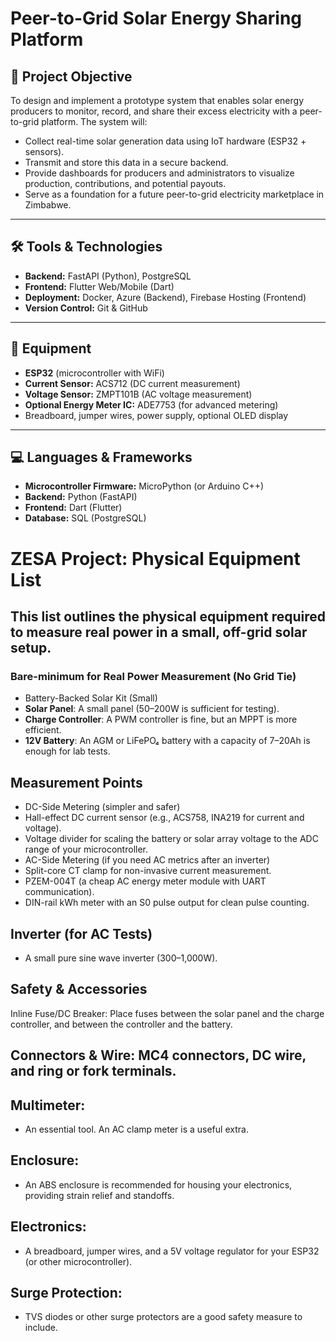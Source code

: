 # Peer-to-Grid Solar Energy Sharing Platform

## 🎯 Project Objective
To design and implement a prototype system that enables solar energy producers to monitor, record, and share their excess electricity with a peer-to-grid platform. The system will:
- Collect real-time solar generation data using IoT hardware (ESP32 + sensors).
- Transmit and store this data in a secure backend.
- Provide dashboards for producers and administrators to visualize production, contributions, and potential payouts.
- Serve as a foundation for a future peer-to-grid electricity marketplace in Zimbabwe.

---

## 🛠 Tools & Technologies
- **Backend:** FastAPI (Python), PostgreSQL
- **Frontend:** Flutter Web/Mobile (Dart)
- **Deployment:** Docker, Azure (Backend), Firebase Hosting (Frontend)
- **Version Control:** Git & GitHub

---

## 🔌 Equipment
- **ESP32** (microcontroller with WiFi)
- **Current Sensor:** ACS712 (DC current measurement)
- **Voltage Sensor:** ZMPT101B (AC voltage measurement)
- **Optional Energy Meter IC:** ADE7753 (for advanced metering)
- Breadboard, jumper wires, power supply, optional OLED display

---

## 💻 Languages & Frameworks
- **Microcontroller Firmware:** MicroPython (or Arduino C++)
- **Backend:** Python (FastAPI)
- **Frontend:** Dart (Flutter)
- **Database:** SQL (PostgreSQL)

# ZESA Project: Physical Equipment List
## This list outlines the physical equipment required to measure real power in a small, off-grid solar setup.

### Bare-minimum for Real Power Measurement (No Grid Tie)
- Battery-Backed Solar Kit (Small)
- **Solar Panel**: A small panel (50–200W is sufficient for testing).
- **Charge Controller**: A PWM controller is fine, but an MPPT is more efficient.
- **12V Battery**: An AGM or LiFePO₄ battery with a capacity of 7–20Ah is enough for lab tests.

## Measurement Points
- DC-Side Metering (simpler and safer)
- Hall-effect DC current sensor (e.g., ACS758, INA219 for current and voltage).
- Voltage divider for scaling the battery or solar array voltage to the ADC range of your microcontroller.
- AC-Side Metering (if you need AC metrics after an inverter)
- Split-core CT clamp for non-invasive current measurement.
- PZEM-004T (a cheap AC energy meter module with UART communication).
- DIN-rail kWh meter with an S0 pulse output for clean pulse counting.

## Inverter (for AC Tests)
- A small pure sine wave inverter (300–1,000W).

## Safety & Accessories
Inline Fuse/DC Breaker: Place fuses between the solar panel and the charge controller, and between the controller and the battery.

## Connectors & Wire: MC4 connectors, DC wire, and ring or fork terminals.

## Multimeter: 
- An essential tool. An AC clamp meter is a useful extra.

## Enclosure: 
- An ABS enclosure is recommended for housing your electronics, providing strain relief and standoffs.

## Electronics: 
- A breadboard, jumper wires, and a 5V voltage regulator for your ESP32 (or other microcontroller).

## Surge Protection: 
- TVS diodes or other surge protectors are a good safety measure to include.

